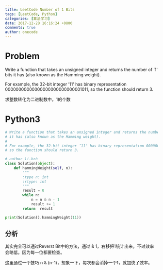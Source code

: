 ```yaml
---
title: LeetCode Number of 1 Bits
tags: [LeetCode, Python]
categories: [算法学习]
date: 2017-12-28 16:16:24 +0800
comments: true
author: onecode
---
```

# Problem

Write a function that takes an unsigned integer and returns the number of ’1' bits it has (also known as the Hamming weight).

For example, the 32-bit integer ’11' has binary representation 00000000000000000000000000001011, so the function should return 3.

求整数转化为二进制数中，1的个数

<!--break-->

# Python3

``` python
# Write a function that takes an unsigned integer and returns the number of ’1' bits
# it has (also known as the Hamming weight).
#
# For example, the 32-bit integer ’11' has binary representation 00000000000000000000000000001011,
# so the function should return 3.

# author li.hzh
class Solution(object):
    def hammingWeight(self, n):
        """
        :type n: int
        :rtype: int
        """
        result = 0
        while n:
            n = n & n - 1
            result += 1
        return  result

print(Solution().hammingWeight(11))
```


## 分析

其实完全可以通过Reverst Bit中的方法，通过 & 1，右移把1统计出来。不过效率会略低。因为每一位都要检查。

这里通过一个技巧 n & (n-1)，想象一下，每次都会消掉一个1，就加快了效率。